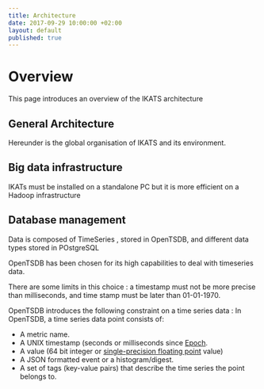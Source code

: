 ```yaml
---
title: Architecture
date: 2017-09-29 10:00:00 +02:00
layout: default
published: true
---
```



Overview
=========

This page introduces an overview of the IKATS architecture


General Architecture
--------

Hereunder is the global organisation of IKATS and its environment.


Big data infrastructure
-------
IKATs must be installed on a standalone PC but it is more efficient on a Hadoop infrastructure


Database management
--------
Data is composed of TimeSeries , stored in OpenTSDB, and different data types stored in POstgreSQL

OpenTSDB has been chosen for its high capabilities to deal with timeseries data.

There are some limits in this choice : a timestamp must not be more precise than milliseconds, and time stamp must be later than 01-01-1970.

OpenTSDB introduces the following constraint on a time series data :
In OpenTSDB, a time series data point consists of:

- A metric name.
- A UNIX timestamp (seconds or milliseconds since [Epoch](http://en.wikipedia.org/wiki/Unix_epoch).
- A value (64 bit integer or [single-precision floating point](http://opentsdb.net/docs/build/html/user_guide/writing.html) value)
- A JSON formatted event or a histogram/digest.
- A set of tags (key-value pairs) that describe the time series the point belongs to.
